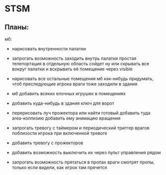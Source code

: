 # STSM

Планы:
-----
мб:

- нарисовать внутренности палатки
- запрогать возможность заходить внутрь палатки
	простая телепортация в отдельную область сойдет
	ну или скрывать все вокруг палатки и вскрывать её помещение через visible
- нарисовать все остальные помещения
	мб как-нибудь придумать, чтоб преследующие игрока враги тоже заходили в здания

- мб добавить всяких елочных игрушек в помещениях
- добавить куда-нибудь в здания ключ для ворот


- перерисовать луч прожектора или найти готовый
	добавить туда area-коллизию
	добавить ему анимацию вращения

- запрогать тревогу с таймером и периодический триггер врагов поблизости игрока при включенной тревоге

- добавить тревогу с прожекторов
- добавить возможность выключить их через пульт управления рядом

- запрогать возможность прятаться в пропах
	враги смотрят пропы, только если видели, как игрок там прячется
